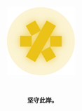 <div align=center>
  <picture>
    <source media="(prefers-color-scheme: dark)" srcset="/artwork/logo/KrLite Overwritten.png?raw=true" />
    <img height=155 src="/artwork/logo/KrLite Overwritten.png?raw=true" />
  </picture>
  <h3><br /><code>&nbsp;坚守此岸。</code></ h3>
</div>
